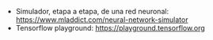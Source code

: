 - Simulador, etapa a etapa, de una red neuronal: https://www.mladdict.com/neural-network-simulator 
- Tensorflow playground: https://playground.tensorflow.org


